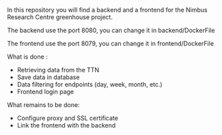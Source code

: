 In this repository you will find a backend and a frontend for the Nimbus Research Centre greenhouse project.

The backend use the port 8080, you can change it in backend/DockerFile

The frontend use the port 8079, you can change it in frontend/DockerFile


What is done : 
- Retrieving data from the TTN
- Save data in database
- Data filtering for endpoints (day, week, month, etc.)
- Frontend login page

What remains to be done: 
- Configure proxy and SSL certificate
- Link the frontend with the backend
